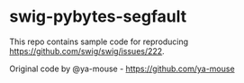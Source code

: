 swig-pybytes-segfault
=====================
This repo contains sample code for reproducing https://github.com/swig/swig/issues/222.

Original code by @ya-mouse - https://github.com/ya-mouse
